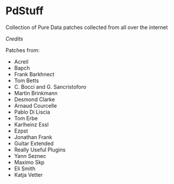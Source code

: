 # PdStuff
Collection of Pure Data patches collected from all over the internet

*Credits*

Patches from: 
* Acreil
* Bapch
* Frank Barkhnect
* Tom Betts
* C. Bocci and G. Sancristoforo
* Martin Brinkmann
* Desmond Clarke
* Arnaud Courcelle
* Pablo Di Liscia
* Tom Erbe
* Karlheinz Essl
* Ezpst
* Jonathan Frank
* Guitar Extended
* Really Useful Plugins
* Yann Seznec
* Maximo Skp
* Eli Smith
* Katja Vetter



